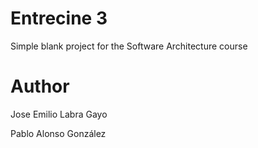 Entrecine 3
===========

Simple blank project for the Software Architecture course

Author
======
Jose Emilio Labra Gayo

Pablo Alonso González
